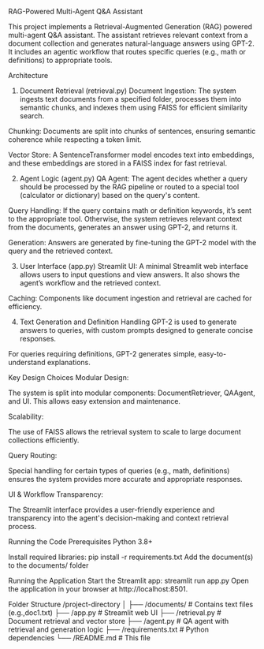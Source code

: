 RAG-Powered Multi-Agent Q&A Assistant

This project implements a Retrieval-Augmented Generation (RAG) powered multi-agent Q&A assistant. The assistant retrieves relevant context from a document collection and generates natural-language answers using GPT-2. It includes an agentic workflow that routes specific queries (e.g., math or definitions) to appropriate tools.

Architecture
1. Document Retrieval (retrieval.py)
Document Ingestion: The system ingests text documents from a specified folder, processes them into semantic chunks, and indexes them using FAISS for efficient similarity search.

Chunking: Documents are split into chunks of sentences, ensuring semantic coherence while respecting a token limit.

Vector Store: A SentenceTransformer model encodes text into embeddings, and these embeddings are stored in a FAISS index for fast retrieval.

2. Agent Logic (agent.py)
QA Agent: The agent decides whether a query should be processed by the RAG pipeline or routed to a special tool (calculator or dictionary) based on the query's content.

Query Handling: If the query contains math or definition keywords, it’s sent to the appropriate tool. Otherwise, the system retrieves relevant context from the documents, generates an answer using GPT-2, and returns it.

Generation: Answers are generated by fine-tuning the GPT-2 model with the query and the retrieved context.

3. User Interface (app.py)
Streamlit UI: A minimal Streamlit web interface allows users to input questions and view answers. It also shows the agent’s workflow and the retrieved context.

Caching: Components like document ingestion and retrieval are cached for efficiency.

4. Text Generation and Definition Handling
GPT-2 is used to generate answers to queries, with custom prompts designed to generate concise responses.

For queries requiring definitions, GPT-2 generates simple, easy-to-understand explanations.

Key Design Choices
Modular Design:

The system is split into modular components: DocumentRetriever, QAAgent, and UI. This allows easy extension and maintenance.

Scalability:

The use of FAISS allows the retrieval system to scale to large document collections efficiently.

Query Routing:

Special handling for certain types of queries (e.g., math, definitions) ensures the system provides more accurate and appropriate responses.

UI & Workflow Transparency:

The Streamlit interface provides a user-friendly experience and transparency into the agent's decision-making and context retrieval process.

Running the Code
Prerequisites
Python 3.8+

Install required libraries:
pip install -r requirements.txt
Add the document(s) to the documents/ folder

Running the Application
Start the Streamlit app:
streamlit run app.py
Open the application in your browser at http://localhost:8501.

Folder Structure
/project-directory
│
├── /documents/             # Contains text files (e.g.,doc1.txt)
├── /app.py                 # Streamlit web UI
├── /retrieval.py           # Document retrieval and vector store
├── /agent.py               # QA agent with retrieval and generation logic
├── /requirements.txt       # Python dependencies
└── /README.md              # This file
